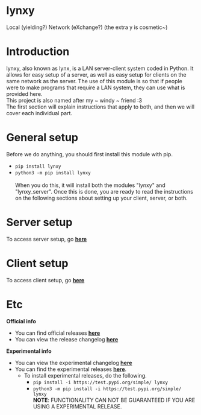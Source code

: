 <!-- Default start messages -->
# **lynxy**
Local (yielding?) Network (eXchange?) (the extra y is cosmetic~)

# **Introduction**
lynxy, also known as lynx, is a LAN server-client system coded in Python. It allows for easy setup of a server, as well as easy setup for clients on the same network as the server.
The use of this module is so that if people were to make programs that require a LAN system, they can use what is provided here. <br>
This project is also named after my ~ windy ~ friend :3 <br>
The first section will explain instructions that apply to both, and then we will cover each individual part.

# **General setup**
Before we do anything, you should first install this module with pip.
- `pip install lynxy`
- `python3 -m pip install lynxy` <br> <br>
When you do this, it will install both the modules "lynxy" and "lynxy_server". Once this is done, you are ready to read the instructions on the following sections about setting up your client, server, or both.



# Server setup
To access server setup, go [**here**](./info/github/lynxy_server.md)

# Client setup
To access client setup, go [**here**](./info/github/lynxy.md)

# Etc
**Official info** <br>
- You can find official releases [**here**](https://pypi.org/project/lynxy/) 
- You can view the release changelog [**here**](./info/github/changelogs/release_changelog.md) 

**Experimental info** <br>
- You can view the experimental changelog [**here**](./info/github/changelogs/experimental_changelog.md) 
- You can find the experimental releases [**here**](https://test.pypi.org/project/lynxy/). 
  - To install experimental releases, do the following.
    - `pip install -i https://test.pypi.org/simple/ lynxy` 
    - `python3 -m pip install -i https://test.pypi.org/simple/ lynxy` <br> 
  **NOTE**: FUNCTIONALITY CAN NOT BE GUARANTEED IF YOU ARE USING A EXPERIMENTAL RELEASE.
